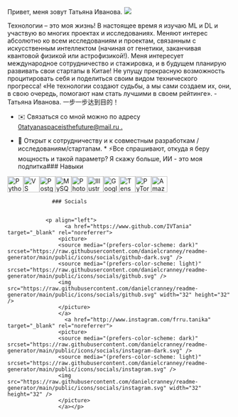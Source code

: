 Привет, меня зовут Татьяна Иванова. ![](https://user-images.githubusercontent.com/18350557/176309783-0785949b-9127-417c-8b55-ab5a4333674e.gif)

Технологии – это моя жизнь! В настоящее время я изучаю ML и DL и участвую во многих проектах и ​​исследованиях. Меняют интерес абсолютно ко всем исследованиям и проектам, связанным с искусственным интеллектом (начиная от генетики, заканчивая квантовой физикой или астрофизикой!). Меня интересует международное сотрудничество и стажировка, и в будущем планирую развивать свои стартапы в Китае! Не упущу прекрасную возможность процитировать себя и поделиться своим видом технического прогресса! «Не технологии создают судьбы, а мы сами создаем их, они, в свою очередь, помогают нам стать лучшими в своем рейтинге». \- Татьяна Иванова. 一步一步达到目的！

* ✉️ Связаться со мной можно по адресу [0tatyanaspaceisthefuture@mail.ru .](mailto:0tatyanaspaceisthefuture@mail.ru)[](mailto:0tatyanaspaceisthefuture@mail.ru) 

* 🤝 Открыт к сотрудничеству и к совместным разработкам /исследованиям/стартапам. * ⚡Все спрашивают, откуда я беру мощность и такой параметр? Я скажу больше, ИИ - это моя подпитка### Навыки 
<p align="left">
<a href="https://www.python.org/" target="_blank" rel="noreferrer"><img src="https://raw.githubusercontent.com/danielcranney/readme-generator/main/public/icons/skills/python-colored.svg" width="36" height="36" alt="Python" /></a><a href="https://code.visualstudio.com/" target="_blank" rel="noreferrer"><img src="https://raw.githubusercontent.com/danielcranney/readme-generator/main/public/icons/skills/visualstudiocode.svg" width="36" height="36" alt="VS Code" /></a><a href="https://www.postgresql.org/" target="_blank" rel="noreferrer"><img src="https://raw.githubusercontent.com/danielcranney/readme-generator/main/public/icons/skills/postgresql-colored.svg" width="36" height="36" alt="PostgreSQL" /></a><a href="https://www.mysql.com/" target="_blank" rel="noreferrer"><img src="https://raw.githubusercontent.com/danielcranney/readme-generator/main/public/icons/skills/mysql-colored.svg" width="36" height="36" alt="MySQL" /></a><a href="https://www.adobe.com/uk/products/photoshop.html" target="_blank" rel="noreferrer"><img src="https://raw.githubusercontent.com/danielcranney/readme-generator/main/public/icons/skills/photoshop-colored.svg" width="36" height="36" alt="Photoshop" /></a><a href="https://www.adobe.com/uk/products/illustrator.html" target="_blank" rel="noreferrer"><img src="https://raw.githubusercontent.com/danielcranney/readme-generator/main/public/icons/skills/illustrator-colored.svg" width="36" height="36" alt="Illustrator" /></a><a href="https://cloud.google.com/" target="_blank" rel="noreferrer"><img src="https://raw.githubusercontent.com/danielcranney/readme-generator/main/public/icons/skills/googlecloud-colored.svg" width="36" height="36" alt="Google Cloud" /></a><a href="https://www.tensorflow.org/" target="_blank" rel="noreferrer"><img src="https://raw.githubusercontent.com/danielcranney/readme-generator/main/public/icons/skills/tensorflow-colored.svg" width="36" height="36" alt="TensorFlow" /></a><a href="https://pytorch.org/" target="_blank" rel="noreferrer"><img src="https://raw.githubusercontent.com/danielcranney/readme-generator/main/public/icons/skills/pytorch-colored.svg" width="36" height="36" alt="PyTorch" /></a><a href="https://aws.amazon.com" target="_blank" rel="noreferrer"><img src="https://raw.githubusercontent.com/danielcranney/readme-generator/main/public/icons/skills/aws-colored.svg" width="36" height="36" alt="Amazon Web Services" /></a>
                    </p>
                    
                  ### Socials
                  
                  
                <p align="left">
                      <a href="https://www.github.com/IVTania" target="_blank" rel="noreferrer">
                    <picture>
                    <source media="(prefers-color-scheme: dark)" srcset="https://raw.githubusercontent.com/danielcranney/readme-generator/main/public/icons/socials/github-dark.svg" />
                    <source media="(prefers-color-scheme: light)" srcset="https://raw.githubusercontent.com/danielcranney/readme-generator/main/public/icons/socials/github.svg" />
                    <img src="https://raw.githubusercontent.com/danielcranney/readme-generator/main/public/icons/socials/github.svg" width="32" height="32" />
                    </picture>
                    </a>
                      <a href="http://www.instagram.com/frru.tanika" target="_blank" rel="noreferrer">
                    <picture>
                    <source media="(prefers-color-scheme: dark)" srcset="https://raw.githubusercontent.com/danielcranney/readme-generator/main/public/icons/socials/instagram-dark.svg" />
                    <source media="(prefers-color-scheme: light)" srcset="https://raw.githubusercontent.com/danielcranney/readme-generator/main/public/icons/socials/instagram.svg" />
                    <img src="https://raw.githubusercontent.com/danielcranney/readme-generator/main/public/icons/socials/instagram.svg" width="32" height="32" />
                    </picture>
                    </a></p>
